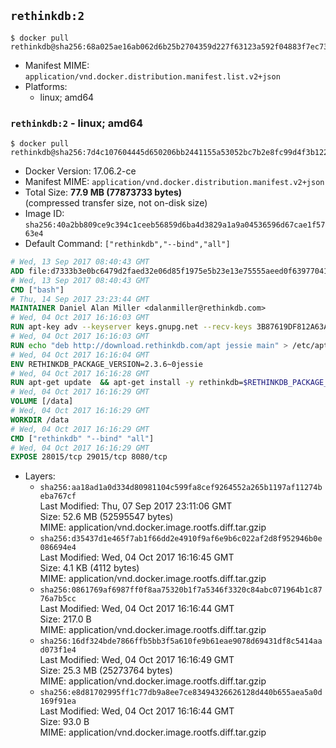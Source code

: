 ## `rethinkdb:2`

```console
$ docker pull rethinkdb@sha256:68a025ae16ab062d6b25b2704359d227f63123a592f04883f7ec73da0b842675
```

-	Manifest MIME: `application/vnd.docker.distribution.manifest.list.v2+json`
-	Platforms:
	-	linux; amd64

### `rethinkdb:2` - linux; amd64

```console
$ docker pull rethinkdb@sha256:7d4c107604445d650206bb2441155a53052bc7b2e8fc99d4f3b1226aa9079cd0
```

-	Docker Version: 17.06.2-ce
-	Manifest MIME: `application/vnd.docker.distribution.manifest.v2+json`
-	Total Size: **77.9 MB (77873733 bytes)**  
	(compressed transfer size, not on-disk size)
-	Image ID: `sha256:40a2bb809ce9c394c1ceeb56859d6ba4d3829a1a9a04536596d67cae1f5763e4`
-	Default Command: `["rethinkdb","--bind","all"]`

```dockerfile
# Wed, 13 Sep 2017 08:40:43 GMT
ADD file:d7333b3e0bc6479d2faed32e06d85f1975e5b23e13e75555aeed0f639770413b in / 
# Wed, 13 Sep 2017 08:40:43 GMT
CMD ["bash"]
# Thu, 14 Sep 2017 23:23:44 GMT
MAINTAINER Daniel Alan Miller <dalanmiller@rethinkdb.com>
# Wed, 04 Oct 2017 16:16:03 GMT
RUN apt-key adv --keyserver keys.gnupg.net --recv-keys 3B87619DF812A63A8C1005C30742918E5C8DA04A
# Wed, 04 Oct 2017 16:16:03 GMT
RUN echo "deb http://download.rethinkdb.com/apt jessie main" > /etc/apt/sources.list.d/rethinkdb.list
# Wed, 04 Oct 2017 16:16:04 GMT
ENV RETHINKDB_PACKAGE_VERSION=2.3.6~0jessie
# Wed, 04 Oct 2017 16:16:28 GMT
RUN apt-get update 	&& apt-get install -y rethinkdb=$RETHINKDB_PACKAGE_VERSION 	&& rm -rf /var/lib/apt/lists/*
# Wed, 04 Oct 2017 16:16:29 GMT
VOLUME [/data]
# Wed, 04 Oct 2017 16:16:29 GMT
WORKDIR /data
# Wed, 04 Oct 2017 16:16:29 GMT
CMD ["rethinkdb" "--bind" "all"]
# Wed, 04 Oct 2017 16:16:29 GMT
EXPOSE 28015/tcp 29015/tcp 8080/tcp
```

-	Layers:
	-	`sha256:aa18ad1a0d334d80981104c599fa8cef9264552a265b1197af11274beba767cf`  
		Last Modified: Thu, 07 Sep 2017 23:11:06 GMT  
		Size: 52.6 MB (52595547 bytes)  
		MIME: application/vnd.docker.image.rootfs.diff.tar.gzip
	-	`sha256:d35437d1e465f7ab1f66dd2e4910f9af6e9b6c022af2d8f952946b0e086694e4`  
		Last Modified: Wed, 04 Oct 2017 16:16:45 GMT  
		Size: 4.1 KB (4112 bytes)  
		MIME: application/vnd.docker.image.rootfs.diff.tar.gzip
	-	`sha256:0861769af6987ff0f8aa75320b1f7a5346f3320c84abc071964b1c8776a7b5cc`  
		Last Modified: Wed, 04 Oct 2017 16:16:44 GMT  
		Size: 217.0 B  
		MIME: application/vnd.docker.image.rootfs.diff.tar.gzip
	-	`sha256:16df324bde7866ffb5bb3f5a610fe9b61eae9078d69431df8c5414aad073f1e4`  
		Last Modified: Wed, 04 Oct 2017 16:16:49 GMT  
		Size: 25.3 MB (25273764 bytes)  
		MIME: application/vnd.docker.image.rootfs.diff.tar.gzip
	-	`sha256:e8d81702995ff1c77db9a8ee7ce83494326626128d440b655aea5a0d169f91ea`  
		Last Modified: Wed, 04 Oct 2017 16:16:44 GMT  
		Size: 93.0 B  
		MIME: application/vnd.docker.image.rootfs.diff.tar.gzip
